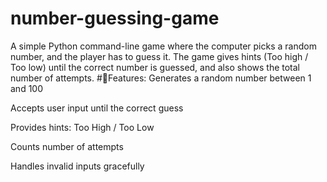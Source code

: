 # number-guessing-game
A simple Python command-line game where the computer picks a random number, and the player has to guess it. The game gives hints (Too high / Too low) until the correct number is guessed, and also shows the total number of attempts.
#📌Features:
Generates a random number between 1 and 100

Accepts user input until the correct guess

Provides hints: Too High / Too Low

Counts number of attempts

Handles invalid inputs gracefully

